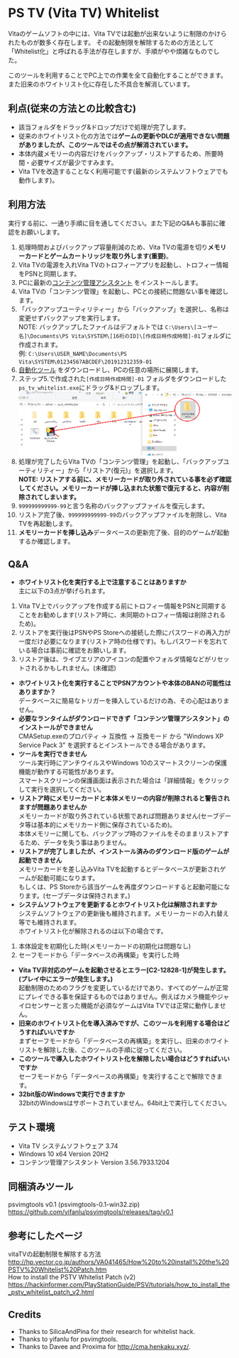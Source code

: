 # PS TV (Vita TV) Whitelist
Vitaのゲームソフトの中には、Vita TVでは起動が出来ないように制限のかけられたものが数多く存在します。
その起動制限を解除するための方法として「Whitelist化」と呼ばれる手法が存在しますが、手順がやや煩雑なものでした。

このツールを利用することでPC上での作業を全て自動化することができます。また旧来のホワイトリスト化に存在した不具合を解消しています。


## 利点(従来の方法との比較含む)
- 該当フォルダをドラッグ&ドロップだけで処理が完了します。
- 従来のホワイトリスト化の方法では**ゲームの更新やDLCが適用できない問題がありましたが、このツールではその点が解消されています。**
- 本体内蔵メモリーの内容だけをバックアップ・リストアするため、所要時間・必要サイズが最少ですみます。
- Vita TVを改造することなく利用可能です(最新のシステムソフトウェアでも動作します)。


## 利用方法
実行する前に、一通り手順に目を通してください。また下記のQ&Aも事前に確認をお願いします。
1. 処理時間およびバックアップ容量削減のため、Vita TVの電源を切り**メモリーカードとゲームカートリッジを取り外します(重要)**。
2. Vita TVの電源を入れVita TVのトロフィーアプリを起動し、トロフィー情報をPSNと同期します。
3. PCに最新の[コンテンツ管理アシスタント](http://cma.dl.playstation.net/cma/win/) をインストールします。
4. Vita TVの「コンテンツ管理」を起動し、PCとの接続に問題ない事を確認します。
5. 「バックアップユーティリティー」から「バックアップ」を選択し、名称は変更せずバックアップを実行します。  
NOTE: バックアップしたファイルはデフォルトでは `C:\Users\[ユーザー名]\Documents\PS Vita\SYSTEM\[16桁のID]\[作成日時作成時間]-01`フォルダに作成されます。  
例: `C:\Users\USER_NAME\Documents\PS Vita\SYSTEM\01234567ABCDEF\201912312359-01`  
6. [自動化ツール](https://github.com/1jtp8sobiu/ps_tv_whitelist/releases/download/v1.0/ps_tv_whitelist-win64.zip) をダウンロードし、PCの任意の場所に展開します。
7. ステップ5.で作成された`[作成日時作成時間]-01` フォルダをダウンロードした`ps_tv_whitelist.exe`にドラッグ&ドロップします。  
![](/ss.png)
8. 処理が完了したらVita TVの「コンテンツ管理」を起動し、「バックアップユーティリティー」から「リストア(復元)」を選択します。  
**NOTE: リストアする前に、メモリーカードが取り外されている事を必ず確認してください。メモリーカードが挿し込まれた状態で復元すると、内容が削除されてしまいます。**  
9. `999999999999-99`と言う名称のバックアップファイルを復元します。
10. リストア完了後、`999999999999-99`のバックアップファイルを削除し、Vita TVを再起動します。  
11. **メモリーカードを挿し込み**データベースの更新完了後、目的のゲームが起動するか確認します。


## Q&A
- **ホワイトリスト化を実行する上で注意することはありますか**  
主に以下の3点が挙げられます。  
1. Vita TV上でバックアップを作成する前にトロフィー情報をPSNと同期することをお勧めします(リストア時に、未同期のトロフィー情報は削除されるため)。  
2. リストアを実行後はPSNやPS Storeへの接続した際にパスワードの再入力が一度だけ必要になります(リストア時の仕様です)。もしパスワードを忘れている場合は事前に確認をお願いします。
3. リストア後は、ライブエリアのアイコンの配置やフォルダ情報などがリセットされるかもしれません。(未確認)
- **ホワイトリスト化を実行することでPSNアカウントや本体のBANの可能性はありますか？**  
データベースに簡易なトリガーを挿入しているだけの為、その心配はありません。  
- **必要なランタイムがダウンロードできず「コンテンツ管理アシスタント」のインストールができません**  
CMASetup.exeのプロパティ -> 互換性 -> 互換モード から "Windows XP Service Pack 3" を選択するとインストールできる場合があります。
- **ツールを実行できません**  
ツール実行時にアンチウイルスやWindows 10のスマートスクリーンの保護機能が動作する可能性があります。  
スマートスクリーンの保護画面は表示された場合は「詳細情報」をクリックして実行を選択してください。  
- **リストア時にメモリーカードと本体メモリーの内容が削除されると警告されますが問題ありませんか**  
メモリーカードが取り外されている状態であれば問題ありません(セーブデータ等は基本的にメモリカード側に保存されているため)。  
本体メモリーに関しても、バックアップ時のファイルをそのままリストアするため、データを失う事はありません。  
- **リストアが完了しましたが、インストール済みのダウンロード版のゲームが起動できません**  
メモリーカードを差し込みVita TVを起動するとデータベースが更新されゲームが起動可能になります。  
もしくは、PS Storeから該当ゲームを再度ダウンロードすると起動可能になります。(セーブデータは保持されます。)  
- **システムソフトウェアを更新するとホワイトリスト化は解除されますか**  
システムソフトウェアの更新後も維持されます。メモリーカードの入れ替え等でも維持されます。  
ホワイトリスト化が解除されるのは以下の場合です。  
 1. 本体設定を初期化した時(メモリーカードの初期化は問題なし)
 2. セーフモードから「データベースの再構築」を実行した時  
- **Vita TV非対応のゲームを起動させるとエラー[C2-12828-1]が発生します。(プレイ中にエラーが発生します。)**  
起動制限のためのフラグを変更しているだけであり、すべてのゲームが正常にプレイできる事を保証するものではありません。例えばカメラ機能やジャイロセンサーと言った機能が必須なゲームはVita TVでは正常に動作しません。
- **旧来のホワイトリスト化を導入済みですが、このツールを利用する場合はどうすればいいですか**  
まずセーフモードから「データベースの再構築」を実行し、旧来のホワイトリストを解除した後、このツールの手順に従ってください。
- **このツールで導入したホワイトリスト化を解除したい場合はどうすればいいですか**  
セーフモードから「データベースの再構築」を実行することで解除できます。
- **32bit版のWindowsで実行できますか**  
32bitのWindowsはサポートされていません。64bit上で実行してください。

## テスト環境
- Vita TV システムソフトウェア 3.74
- Windows 10 x64 Version 20H2 
- コンテンツ管理アシスタント Version 3.56.7933.1204

## 同梱済みツール
psvimgtools v0.1 (psvimgtools-0.1-win32.zip)  
https://github.com/yifanlu/psvimgtools/releases/tag/v0.1  

## 参考にしたページ
vitaTVの起動制限を解除する方法  
http://hp.vector.co.jp/authors/VA041465/How%20to%20install%20the%20PSTV%20Whitelist%20Patch.htm  
How to install the PSTV Whitelist Patch (v2)  
https://hackinformer.com/PlayStationGuide/PSV/tutorials/how_to_install_the_pstv_whitelist_patch_v2.html

## Credits
- Thanks to SilicaAndPina for their research for whitelist hack.
- Thanks to yifanlu for psvimgtools.
- Thanks to Davee and Proxima for http://cma.henkaku.xyz/.
